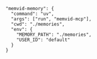     "memvid-memory": {
      "command": "uv",
      "args": ["run", "memvid-mcp"],
      "cwd": "./memories",
      "env": {
        "MEMORY_PATH": "./memories",
        "USER_ID": "default"
      }
    }